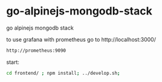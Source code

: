 # go-alpinejs-mongodb-stack
go alpinejs mongodb stack

to use grafana with prometheus go to http://localhost:3000/
```bash
http://prometheus:9090
```

start:
```bash
cd frontend/ ; npm install; ../develop.sh;
```
